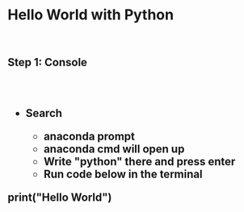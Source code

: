 <h1>Hello World with Python</h1>
<br/>
<h2>Step 1: Console<h2>
<br/>
<ul>
<li>
Search
</li>
<ul>
<li>anaconda prompt</li>
<li>anaconda cmd will open up</li>
<li>Write "python" there and press enter</li>
<li>Run code below in the terminal</li>
</ul>
</ul>
<p>print("Hello World")</p>
